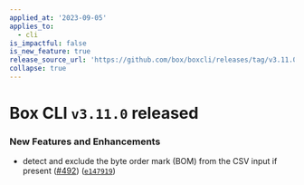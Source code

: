 ```yaml
---
applied_at: '2023-09-05'
applies_to:
  - cli
is_impactful: false
is_new_feature: true
release_source_url: 'https://github.com/box/boxcli/releases/tag/v3.11.0'
collapse: true
---
```


# Box CLI `v3.11.0` released

### New Features and Enhancements

* detect and exclude the byte order mark (BOM) from the CSV input if present ([#492][1]) ([`e147919`][2])

[1]: https://github.com/box/boxcli/issues/492

[2]: https://github.com/box/boxcli/commit/e14791955b53be5c15f8580ee1f9841d8227803b
